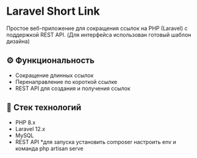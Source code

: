 # Laravel Short Link

Простое веб-приложение для сокращения ссылок на PHP (Laravel) с поддержкой REST API.
(Для интерфейса использован готовый шаблон дизайна)

## ⚙️ Функциональность

- Сокращение длинных ссылок
- Перенаправление по короткой ссылке
- REST API для создания и получения ссылок

## 🚀 Стек технологий

- PHP 8.x
- Laravel 12.x
- MySQL
- REST API
*для запуска установить composer настроить env и команда php artisan serve
